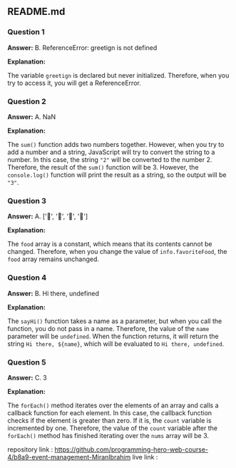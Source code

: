 ## README.md

### Question 1

**Answer:** B. ReferenceError: greetign is not defined

**Explanation:**

The variable `greetign` is declared but never initialized. Therefore, when you try to access it, you will get a ReferenceError.

### Question 2

**Answer:** A. NaN

**Explanation:**

The `sum()` function adds two numbers together. However, when you try to add a number and a string, JavaScript will try to convert the string to a number. In this case, the string `"2"` will be converted to the number 2. Therefore, the result of the `sum()` function will be 3. However, the `console.log()` function will print the result as a string, so the output will be `"3"`.

### Question 3

**Answer:** A. ['🍕', '🍫', '🥑', '🍔']

**Explanation:**

The `food` array is a constant, which means that its contents cannot be changed. Therefore, when you change the value of `info.favoriteFood`, the `food` array remains unchanged.

### Question 4

**Answer:** B. Hi there, undefined

**Explanation:**

The `sayHi()` function takes a name as a parameter, but when you call the function, you do not pass in a name. Therefore, the value of the `name` parameter will be `undefined`. When the function returns, it will return the string `Hi there, ${name}`, which will be evaluated to `Hi there, undefined`.

### Question 5

**Answer:** C. 3

**Explanation:**

The `forEach()` method iterates over the elements of an array and calls a callback function for each element. In this case, the callback function checks if the element is greater than zero. If it is, the `count` variable is incremented by one. Therefore, the value of the `count` variable after the `forEach()` method has finished iterating over the `nums` array will be 3.







repository link : https://github.com/programming-hero-web-course-4/b8a9-event-management-MiranIbrahim
live link : 